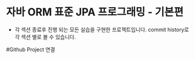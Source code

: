 # 자바 ORM 표준 JPA 프로그래밍 - 기본편
- 각 섹션 종료후 진행 되는 모든 실습을 구현한 프로젝트입니다. commit history로 각 섹션 별로 볼 수 있습니다.

#Github Project 연결
 